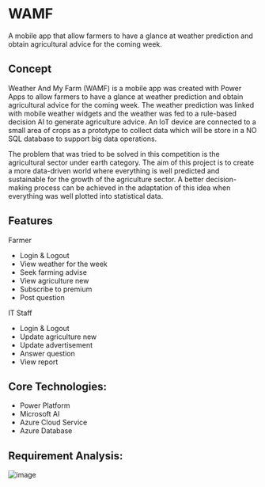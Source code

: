 # WAMF
A mobile app that allow farmers to have a glance at weather prediction and obtain agricultural advice for the coming week.

## Concept
Weather And My Farm (WAMF) is a mobile app was created with Power Apps to allow farmers to have a glance at weather prediction and obtain agricultural advice for the coming week. The weather prediction was linked with mobile weather widgets and the weather was fed to a rule-based decision AI to generate agriculture advice. An IoT device are connected to a small area of crops as a prototype to collect data which will be store in a NO SQL database to support big data operations. 

The problem that was tried to be solved in this competition is the agricultural sector under earth category. The aim of this project is to create a more data-driven world where everything is well predicted and sustainable for the growth of the agriculture sector. A better decision-making process can be achieved in the adaptation of this idea when everything was well plotted into statistical data. 

## Features
Farmer 
- Login & Logout 
- View weather for the week 
- Seek farming advise 
- View agriculture new 
- Subscribe to premium 
- Post question 

IT Staff 
- Login & Logout  
- Update agriculture new 
- Update advertisement 
- Answer question 
- View report 

## Core Technologies:
- Power Platform
- Microsoft AI
- Azure Cloud Service
- Azure Database

## Requirement Analysis:
![image](https://user-images.githubusercontent.com/61375431/141605082-23788dab-3d1e-43b7-9f85-0cf86a1cd66e.png)
